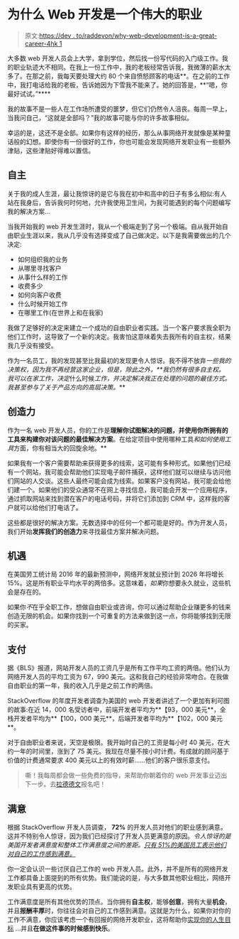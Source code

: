 # 为什么 Web 开发是一个伟大的职业

> 原文:[https://dev . to/raddevon/why-web-development-is-a-great-career-4hk 1](https://dev.to/raddevon/why-web-development-is-a-great-career-4hk1)

大多数 web 开发人员会上大学，拿到学位，然后找一份写代码的入门级工作。我的职业轨迹大不相同。在我上一份工作中，我的老板经常告诉我，我微薄的薪水太多了。在那之前，我每天要处理大约 80 个来自愤怒顾客的电话**。在之前的工作中，我打电话给我的老板，告诉她因为下雪我不能来了。她的回答是，**“嗯，你最好试试。”****

我的故事不是一些人在工作场所遭受的噩梦，但它们仍然令人沮丧。每周一早上，当我问自己，“这就是全部吗？”我的故事可能与你的许多故事相似。

幸运的是，这还不是全部。如果你有这样的经历，那么从事网络开发就像是某种童话般的幻想。即使你有一份很好的工作，你也可能会发现网络开发职业有一些额外津贴，这些津贴好得难以置信。

## 自主

关于我的成人生涯，最让我惊讶的是它与我在初中和高中的日子有多么相似:有人站在我身后，告诉我何时何地，允许我使用卫生间，为我可能遇到的每个问题编写我的解决方案…

当我开始我的 web 开发生涯时，我从一个极端走到了另一个极端。自从我开始自由职业生涯以来，我从几乎没有选择变成了自己做决定。以下是我需要做出的几个决定:

*   如何组织我的业务
*   从哪里寻找客户
*   从事什么样的工作
*   收费多少
*   如何向客户收费
*   什么时候开始工作
*   在哪里工作(在世界上和在我家)

我做了足够好的决定来建立一个成功的自由职业者实践。当一个客户要求我全职为他们工作时，这导致了一个新的决定。我害怕这意味着失去我所有的自主权，结果我几乎没有接受。

作为一名员工，我的发现甚至比我最初的发现更令人惊讶。我不得不放弃*一些我的决策权，因为我不再经营这家企业，但是，除此之外，**我仍然有很多自主权。我可以在家工作，决定*什么时候*工作，并决定解决我正在处理的问题的最佳方式。我甚至参与了关于产品方向的高层决策。***

## 创造力

作为一名 web 开发人员，你的工作是**理解你试图解决的问题，并使用你所拥有的工具来构建你对该问题的最佳解决方案**。在给定项目中使用哪种工具*和如何使用工具*方面，你有相当大的回旋余地。**

如果我有一个客户需要帮助来获得更多的线索，这可能有多种形式。如果他们已经有一个网站，我可能会帮助他们实现电子邮件捕获，这样他们就可以继续与访问他们网站的人交谈。这些人最终可能会成为线索。如果客户没有网站，我可能会给他们建一个。如果他们的受众通常不在网上寻找信息，我可能会开发一个应用程序，通过抓取网站来找到潜在客户的电话号码，并将它们添加到 CRM 中，这样我的客户就可以给他们打电话了。

这些都是很好的解决方案。无数选择中的任何一个都可能是好的。作为开发人员，我们开始**发挥我们的创造力**来寻找最佳方案并解决问题。

## 机遇

在美国劳工统计局 2016 年的最新预测中，网络开发就业预计到 2026 年将增长 15%。这是所有职业平均水平的两倍多。这意味着，*如果*你想要永久就业，这些机会是存在的。

如果你*不*在乎全职工作，想做自由职业或咨询，你可以通过帮助企业赚更多的钱来创造无限的机会。如果你找到一个可重复的方法来做到这一点，你将能够找到无限的买家。

## 支付

据《BLS》报道，网站开发人员的工资几乎是所有工作平均工资的两倍。他们认为网络开发人员的平均工资为 67，990 美元。这和我自己的经验非常吻合。在我做自由职业的第一年，我的收入几乎是之前工作的两倍。

StackOverflow 的年度开发者调查为美国的 web 开发者讲述了一个更加有利可图的故事:在近 14，000 名受访者中，前端开发者平均为**【93，000 美元**，全栈开发者平均为**【100，000 美元**，后端开发者平均为**【102，000 美元**。

对于自由职业者来说，天空是极限。我开始时自己的工资是每小时 40 美元，在大约一年的时间里，涨到了 75 美元。我现在尽量不按小时计费。有成就的顾问基于价值的计费通常要求 400 美元以上的有效时薪……他们的客户很乐意支付。

> 嘶！我每周都会做一些免费的指导，来帮助你朝着你的 web 开发事业迈出下一步。去[拉德德文](https://raddevon.com/)报名吧！

## 满意

根据 StackOverflow 开发人员调查， **72%** 的开发人员对他们的职业感到满意。这并不特别令人惊讶，因为我们已经探讨了开发人员更满意的原因。*令人惊讶的是美国开发者满意度和整体工作满意度之间的差距。[只有 51%的美国员工表示他们对自己的工作感到满意。](https://www.wsj.com/articles/u-s-workers-report-highest-job-satisfaction-since-2005-1535544000)*

你一定会认识一些讨厌自己工作的 web 开发人员。此外，并不是所有的网络开发工作都具备上面提到的所有优势。我们能说的是，与大多数其他职业相比，网络开发职业具有更高的优势。

工作满意度是所有其他优势的顶点。当你拥有**自主权**，能够**创意**，拥有大量**机会**，并且**报酬丰厚**时，你往往会对自己的工作感到满意。这就是为什么，如果你对你的工作不满意，你应该考虑一个有回报的网络开发职业，这将帮助你[实现你的人生目标](https://raddevon.com/articles/stay-motivated-learning-web-development/) …并且**在做这件事的时候感到快乐**。